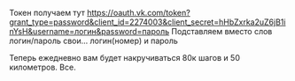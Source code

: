 Токен получаем тут https://oauth.vk.com/token?grant_type=password&client_id=2274003&client_secret=hHbZxrka2uZ6jB1inYsH&username=логин&password=пароль
Подставляем вместо слов логин/пароль свои... логин(номер) и пароль

Теперь ежедневно вам будет накручиваться 80к шагов и 50 километров. Все.
